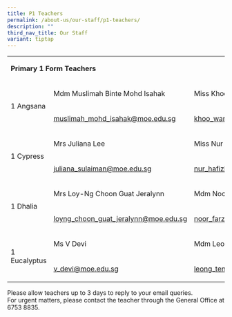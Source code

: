 ```yaml
---
title: P1 Teachers
permalink: /about-us/our-staff/p1-teachers/
description: ""
third_nav_title: Our Staff
variant: tiptap
---
```

<table style="minWidth: 75px">
<colgroup>
<col>
<col>
<col>
</colgroup>
<tbody>
<tr>
<td rowspan="1" colspan="3">
<p><strong>Primary 1 Form Teachers</strong>
</p>
</td>
</tr>
<tr>
<td rowspan="2" colspan="1">
<p>1 Angsana</p>
</td>
<td rowspan="1" colspan="1">
<p>Mdm Muslimah Binte Mohd Isahak&nbsp;&nbsp;</p>
</td>
<td rowspan="1" colspan="1">
<p>Miss Khoo Wan Xin&nbsp;</p>
</td>
</tr>
<tr>
<td rowspan="1" colspan="1">
<p><a href="mailto:muslimah_mohd_isahak@moe.edu.sg" rel="noopener noreferrer nofollow" target="_blank">muslimah_mohd_isahak@moe.edu.sg</a>
</p>
</td>
<td rowspan="1" colspan="1">
<p><a href="mailto:khoo_wan_xin@moe.edu.sg" rel="noopener noreferrer nofollow" target="_blank">khoo_wan_xin@moe.edu.sg</a>
</p>
</td>
</tr>
<tr>
<td rowspan="2" colspan="1">
<p>1 Cypress</p>
</td>
<td rowspan="1" colspan="1">
<p>Mrs Juliana Lee&nbsp;</p>
</td>
<td rowspan="1" colspan="1">
<p>Miss Nur Hafizhah Bibi Binte M Omar&nbsp;</p>
</td>
</tr>
<tr>
<td rowspan="1" colspan="1">
<p><a href="mailto:juliana_sulaiman@moe.edu.sg" rel="noopener noreferrer nofollow" target="_blank">juliana_sulaiman@moe.edu.sg</a>
</p>
</td>
<td rowspan="1" colspan="1">
<p><a href="mailto:nur_hafizhah_bibi@moe.edu.sg" rel="noopener noreferrer nofollow" target="_blank">nur_hafizhah_bibi@moe.edu.sg</a>
</p>
</td>
</tr>
<tr>
<td rowspan="2" colspan="1">
<p>1 Dhalia</p>
</td>
<td rowspan="1" colspan="1">
<p>Mrs Loy-Ng Choon Guat Jeralynn</p>
</td>
<td rowspan="1" colspan="1">
<p>Mdm Noor Farzianah Binte Noor Aziz&nbsp;</p>
</td>
</tr>
<tr>
<td rowspan="1" colspan="1">
<p><a href="mailto:loyng_choon_guat_jeralynn@moe.edu.sg" rel="noopener noreferrer nofollow" target="_blank">loyng_choon_guat_jeralynn@moe.edu.sg</a>
</p>
</td>
<td rowspan="1" colspan="1">
<p><a href="mailto:noor_farzianah_noor_aziz@moe.edu.sg" rel="noopener noreferrer nofollow" target="_blank">noor_farzianah_noor_aziz@moe.edu.sg</a>
</p>
</td>
</tr>
<tr>
<td rowspan="3" colspan="1">
<p>1 Eucalyptus</p>
</td>
<td rowspan="1" colspan="1">
<p>Ms V Devi</p>
</td>
<td rowspan="1" colspan="1">
<p>Mdm Leong Teng Eng April&nbsp;</p>
</td>
</tr>
<tr>
<td rowspan="2" colspan="1">
<p><a href="mailto:v_devi@moe.edu.sg" rel="noopener noreferrer nofollow" target="_blank">v_devi@moe.edu.sg</a>
</p>
</td>
<td rowspan="2" colspan="1">
<p><a href="mailto:leong_teng_eng@moe.edu.sg" rel="noopener noreferrer nofollow" target="_blank">leong_teng_eng@moe.edu.sg</a>
</p>
</td>
</tr>
<tr></tr>
</tbody>
</table>
<p>Please allow teachers up to 3 days to reply to your email queries.
<br>For urgent matters, please contact the teacher through the General Office
at 6753 8835.</p>
